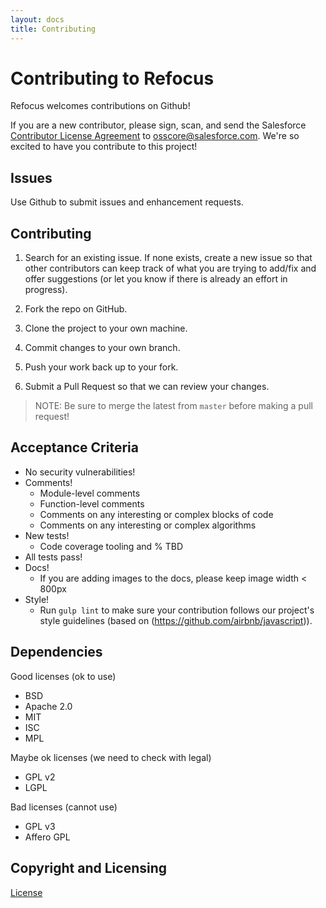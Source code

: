 ```yaml
---
layout: docs
title: Contributing
---
```


# Contributing to Refocus

Refocus welcomes contributions on Github!

If you are a new contributor, please sign, scan, and send the Salesforce [Contributor License Agreement](./SFDC_CLA.pdf) to osscore@salesforce.com. We're so excited to have you contribute to this project!

## Issues

Use Github to submit issues and enhancement requests.

## Contributing

1. Search for an existing issue. If none exists, create a new issue so that other contributors can keep track of what you are trying to add/fix and offer suggestions (or let you know if there is already an effort in progress).

1. Fork the repo on GitHub.

1. Clone the project to your own machine.

1. Commit changes to your own branch.

1. Push your work back up to your fork.

1. Submit a Pull Request so that we can review your changes.

> NOTE: Be sure to merge the latest from `master` before making a pull request!

## Acceptance Criteria

- No security vulnerabilities!
- Comments!
  - Module-level comments
  - Function-level comments
  - Comments on any interesting or complex blocks of code
  - Comments on any interesting or complex algorithms
- New tests!
  - Code coverage tooling and % TBD
- All tests pass!
- Docs!
  - If you are adding images to the docs, please keep image width < 800px
- Style!
  - Run `gulp lint` to make sure your contribution follows our project's style guidelines (based on (https://github.com/airbnb/javascript)).

## Dependencies

Good licenses (ok to use)
- BSD
- Apache 2.0
- MIT
- ISC
- MPL

Maybe ok licenses (we need to check with legal)
- GPL v2 
- LGPL

Bad licenses (cannot use)
- GPL v3
- Affero GPL

## Copyright and Licensing

[License](./LICENSE.txt)
